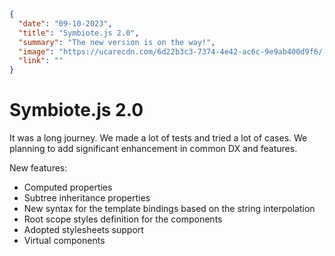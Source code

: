 ```json
{
  "date": "09-10-2023",
  "title": "Symbiote.js 2.0",
  "summary": "The new version is on the way!",
  "image": "https://ucarecdn.com/6d22b3c3-7374-4e42-ac6c-9e9ab400d9f6/-/scale_crop/200x200/center/-/format/auto/",
  "link": ""
}
```
# Symbiote.js 2.0

It was a long journey. We made a lot of tests and tried a lot of cases.
We planning to add significant enhancement in common DX and features.

New features:

- Computed properties
- Subtree inheritance properties
- New syntax for the template bindings based on the string interpolation
- Root scope styles definition for the components
- Adopted stylesheets support
- Virtual components


